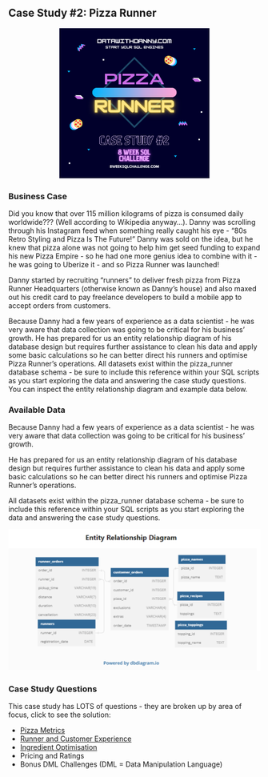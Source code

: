 ##  Case Study #2: Pizza Runner

 <p align="center">
  <img width="300" height="300" src="https://github.com/amanda-nascimentobarbosa/8_week_sql_challenge/blob/05dfbd630ef330eff3e9788ee46d69ed8f88fdbe/week_2/image/week_2.1.png">
</p>
 
<h3>Business Case</h3>
  
Did you know that over 115 million kilograms of pizza is consumed daily worldwide??? (Well according to Wikipedia anyway…). Danny was scrolling through his Instagram feed when something really caught his eye - “80s Retro Styling and Pizza Is The Future!” Danny was sold on the idea, but he knew that pizza alone was not going to help him get seed funding to expand his new Pizza Empire - so he had one more genius idea to combine with it - he was going to Uberize it - and so Pizza Runner was launched!

Danny started by recruiting “runners” to deliver fresh pizza from Pizza Runner Headquarters (otherwise known as Danny’s house) and also maxed out his credit card to pay freelance developers to build a mobile app to accept orders from customers. 

Because Danny had a few years of experience as a data scientist - he was very aware that data collection was going to be critical for his business’ growth. He has prepared for us an entity relationship diagram of his database design but requires further assistance to clean his data and apply some basic calculations so he can better direct his runners and optimise Pizza Runner’s operations. All datasets exist within the pizza_runner database schema - be sure to include this reference within your SQL scripts as you start exploring the data and answering the case study questions. You can inspect the entity relationship diagram and example data below.

<h3>Available Data</h3>

Because Danny had a few years of experience as a data scientist - he was very aware that data collection was going to be critical for his business’ growth.

He has prepared for us an entity relationship diagram of his database design but requires further assistance to clean his data and apply some basic calculations so he can better direct his runners and optimise Pizza Runner’s operations.

All datasets exist within the pizza_runner database schema - be sure to include this reference within your SQL scripts as you start exploring the data and answering the case study questions.

![](https://github.com/amanda-nascimentobarbosa/8_week_sql_challenge/blob/c60663f2cc64c81b1c044fc7f8dd6d494e31d322/week_2/image/week_2.2.png)

<h3>Case Study Questions</h3>
  
This case study has LOTS of questions - they are broken up by area of focus, click to see the solution:

* [Pizza Metrics](https://github.com/amanda-nascimentobarbosa/8_week_sql_challenge/blob/950eaeb1f9bba57f4708939643fdea8d5034bbdc/week_2/A_Pizza_Metrics.md)
* [Runner and Customer Experience](https://github.com/amanda-nascimentobarbosa/8_week_sql_challenge/blob/c60663f2cc64c81b1c044fc7f8dd6d494e31d322/week_2/B_Runner_and_Customer_Experience.md)
* [Ingredient Optimisation](https://github.com/amanda-nascimentobarbosa/8_week_sql_challenge/blob/9b9cf379029e4967199ac7736cfabfd3a66f1177/week_2/C_Ingredient_Optimisation.md)
* Pricing and Ratings
* Bonus DML Challenges (DML = Data Manipulation Language)

